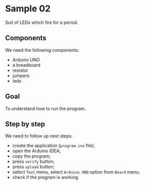 # Sample 02
Suit of LEDs which fire for a period.

## Components
We need the following components: 
- Arduino UNO
- a breadboard
- resistor
- jumpers
- leds

## Goal
To understand how to run the program.

## Step by step
We need to follow up next steps:
- create the application (`program.ino` file);
- open the Arduino IDEA;
- copy the program;
- press `verify` button;
- press `upload` button;
- select `Tool` menu, select `Arduino UNO` option from `Board` menu;
- check if the program is working.
